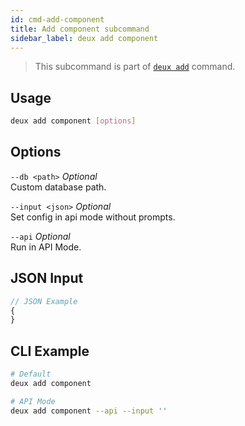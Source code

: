 ```yaml
---
id: cmd-add-component
title: Add component subcommand
sidebar_label: deux add component
---
```


> This subcommand is part of [`deux add`](cmd-add.html) command.

## Usage
```bash
deux add component [options]
```

## Options
`--db <path>` *Optional*  
Custom database path.

`--input <json>` *Optional*  
Set config in api mode without prompts.

`--api` *Optional*  
Run in API Mode.

## JSON Input
```javascript 
// JSON Example
{
}
```

## CLI Example
```bash
# Default
deux add component

# API Mode
deux add component --api --input ''
```

